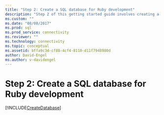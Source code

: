 ```yaml
---
title: "Step 2: Create a SQL database for Ruby development"
description: "Step 2 of this getting started guide involves creating a database in SQL Server or Azure SQL Database for this Ruby sample."
ms.custom: ""
ms.date: "08/08/2017"
ms.prod: sql
ms.prod_service: connectivity
ms.reviewer: ""
ms.technology: connectivity
ms.topic: conceptual
ms.assetid: bffa9c3d-cf88-4cf4-8110-d11f7948980d
author: David-Engel
ms.author: v-davidengel
---
```

# Step 2: Create a SQL database for Ruby development

[!INCLUDE[CreateDatabase](../../includes/createdatabase.md)]
